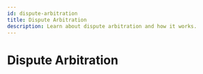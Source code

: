 ```yaml
---
id: dispute-arbitration
title: Dispute Arbitration
description: Learn about dispute arbitration and how it works.
---
```


# Dispute Arbitration